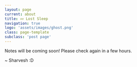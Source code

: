 ```yaml
---
layout: page
current: about
title: 💤 Lost Sleep
navigation: true
logo: 'assets/images/ghost.png'
class: page-template
subclass: 'post page'
---
```


Notes will be coming soon! Please check again in a few hours. 

~ Sharvesh :D